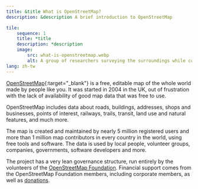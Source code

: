 ```yaml
---
title: &title What is OpenStreetMap?
description: &description A brief introduction to OpenStreetMap

tile:
    sequence: 1
    title: *title 
    description: *description
    image:
        src: what-is-openstreetmap.webp
        alt: A group of researchers surveying the surroundings while collecting data for mapping and taking notes
lang: zh-tw
---
```


[OpenStreetMap](https://openstreetmap.org){:target="_blank"} is a free, editable map of the whole world made by people like you. It was started in 2004 in the UK, out of frustration with the lack of availability of good map data that was free to use.

OpenStreetMap includes data about roads, buildings, addresses, shops and businesses, points of interest, railways, trails, transit, land use and natural features, and much more.

The map is created and maintained by nearly 5 million registered users and more than 1 million map contributors in every country in the world, using free tools and software. The data is used by local people, volunteer groups, companies, governments, software developers and more.

The project has a very lean governance structure, run entirely by the volunteers of the
[OpenStreetMap Foundation](/about-osm-community/osm-foundation.md). Financial support comes from the OpenStreetMap Foundation members, including corporate members, as well as
[donations](/about-osm-community/donate-to-osm.md).
